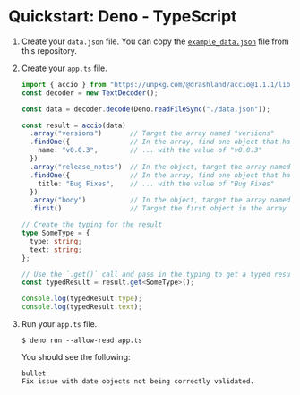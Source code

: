 # Quickstart: Deno - TypeScript

1. Create your `data.json` file. You can copy the [`example_data.json`](../../example_data.json) file from this repository.

2. Create your `app.ts` file.

    ```typescript
    import { accio } from "https://unpkg.com/@drashland/accio@1.1.1/lib/deno/accio.ts";
    const decoder = new TextDecoder();
    
    const data = decoder.decode(Deno.readFileSync("./data.json"));
    
    const result = accio(data)
      .array("versions")       // Target the array named "versions"
      .findOne({               // In the array, find one object that has a name field ...
        name: "v0.0.3",        // ... with the value of "v0.0.3"
      })
      .array("release_notes")  // In the object, target the array named "release_notes"
      .findOne({               // In the array, find one object that has a title field ...
        title: "Bug Fixes",    // ... with the value of "Bug Fixes"
      })
      .array("body")           // In the object, target the array named "body"
      .first()                 // Target the first object in the array

    // Create the typing for the result
    type SomeType = {
      type: string;
      text: string;
    };

    // Use the `.get()` call and pass in the typing to get a typed result
    const typedResult = result.get<SomeType>();
    
    console.log(typedResult.type);
    console.log(typedResult.text);
    ```

5. Run your `app.ts` file.

    ```
    $ deno run --allow-read app.ts
    ```

    You should see the following:

    ```
    bullet
    Fix issue with date objects not being correctly validated.
